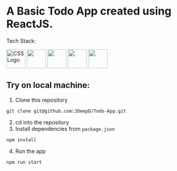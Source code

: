# A Basic Todo App created using ReactJS.

Tech Stack:

<div style={flex}>
  <img src="https://cdn.jsdelivr.net/gh/devicons/devicon/icons/react/react-original.svg" alt="CSS Logo" width="50" height="50" />  
  <img src="https://cdn.jsdelivr.net/gh/devicons/devicon/icons/tailwindcss/tailwindcss-plain.svg"  width="50" height="50" />
  <img src="https://cdn.jsdelivr.net/gh/devicons/devicon/icons/javascript/javascript-original.svg" width="50" height="50" />
  <img src="https://cdn.jsdelivr.net/gh/devicons/devicon/icons/html5/html5-original.svg" width="50" height="50"/>
  <img src="https://cdn.jsdelivr.net/gh/devicons/devicon/icons/css3/css3-original.svg" width="50" height="50"/> 
</div>


## Try on local machine:
1. Clone this repository
```
git clone git@github.com:JDeepD/Todo-App.git
```
2. cd into the repository
3. Install dependencies from `package.json`
```
npm install
```
4. Run the app
```
npm run start
```



